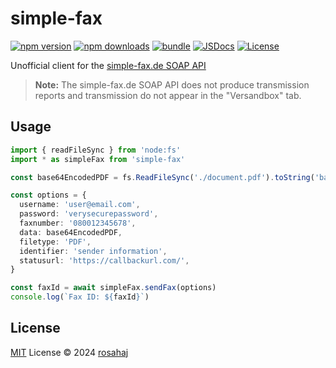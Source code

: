 # simple-fax

[![npm version][npm-version-src]][npm-version-href]
[![npm downloads][npm-downloads-src]][npm-downloads-href]
[![bundle][bundle-src]][bundle-href]
[![JSDocs][jsdocs-src]][jsdocs-href]
[![License][license-src]][license-href]

Unofficial client for the [simple-fax.de SOAP API](https://simple-fax.de/Downloads/SOAP-API-simplefax.pdf)

> **Note:** The simple-fax.de SOAP API does not produce transmission reports and transmission do not appear in the "Versandbox" tab.

## Usage

```ts
import { readFileSync } from 'node:fs'
import * as simpleFax from 'simple-fax'

const base64EncodedPDF = fs.ReadFileSync('./document.pdf').toString('base64')

const options = {
  username: 'user@email.com',
  password: 'verysecurepassword',
  faxnumber: '080012345678',
  data: base64EncodedPDF,
  filetype: 'PDF',
  identifier: 'sender information',
  statusurl: 'https://callbackurl.com/',
}

const faxId = await simpleFax.sendFax(options)
console.log(`Fax ID: ${faxId}`)
```

## License

[MIT](./LICENSE) License © 2024 [rosahaj](https://github.com/rosahaj)

<!-- Badges -->

[npm-version-src]: https://img.shields.io/npm/v/simple-fax?style=flat&colorA=080f12&colorB=1fa669
[npm-version-href]: https://npmjs.com/package/simple-fax
[npm-downloads-src]: https://img.shields.io/npm/dm/pkg-placeholder?style=flat&colorA=080f12&colorB=1fa669
[npm-downloads-href]: https://npmjs.com/package/simple-fax
[bundle-src]: https://img.shields.io/bundlephobia/minzip/pkg-placeholder?style=flat&colorA=080f12&colorB=1fa669&label=minzip
[bundle-href]: https://bundlephobia.com/result?p=simple-fax
[license-src]: https://img.shields.io/github/license/antfu/pkg-placeholder.svg?style=flat&colorA=080f12&colorB=1fa669
[license-href]: https://github.com/rosahaj/simple-fax/blob/main/LICENSE
[jsdocs-src]: https://img.shields.io/badge/jsdocs-reference-080f12?style=flat&colorA=080f12&colorB=1fa669
[jsdocs-href]: https://www.jsdocs.io/package/simple-fax
